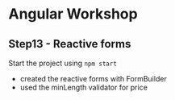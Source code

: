 # Angular Workshop

## Step13 - Reactive forms
Start the project using ```npm start```

* created the reactive forms with FormBuilder
* used the minLength validator for price
